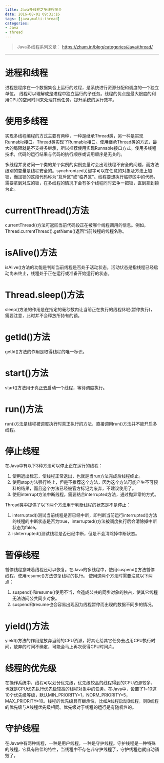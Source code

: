 ```yaml
---
title: Java多线程之多线程简介
date: 2016-08-01 09:31:16
tags: [java,multi-thread]
categories:
- Java
- thread
---
```


> Java多线程系列文章：
> https://zhum.in/blog/categories/Java/thread/

- - -

# 进程和线程
进程是程序在一个数据集合上运行的过程，是系统进行资源分配和调度的一个独立单位。
线程可以理解成是进程中独立运行的子任务。线程的优点是最大限度的利用CPU的空闲时间来处理其他任务，提升系统的运行效率。

# 使用多线程
实现多线程编程的方式主要有两种，一种是继承Thread类，另一种是实现Runnable接口。Thread类实现了Runnable接口。使用继承Thread类的方式，最大的局限就是不支持多继承，所以推荐使用实现Runnable接口方式。使用多线程技术，代码的运行结果与代码的执行顺序或调用顺序是无关的。

多线程并发访问一个类的某个实例的实例变量时会出现线程不安全的问题，而方法级别的变量是线程安全的。synchronized关键字可以在任意的对象及方法上加锁，而加锁的这段代码称为“互斥区”或“临界区”。线程要想执行临界区中的代码，需要拿到对应的锁，在多线程的情况下会有多个线程同时去争一把锁，直到拿到锁为止。

<!-- more -->

# currentThread()方法
currentThread()方法可返回当前代码段正在被哪个线程调用的信息。例如，Thread.currentThread().getName()返回当前线程的线程名称。

# isAlive()方法
isAlive()方法的功能是判断当前线程是否处于活动状态。活动状态是指线程已经启动尚未终止，线程处于正在运行或准备开始运行的状态。

# Thread.sleep()方法
sleep()方法的作用是在指定的毫秒数内让当前正在执行的线程休眠(暂停执行)，需要注意，此时并不会释放所持有的锁。

# getId()方法
getId()方法的作用是取得线程的唯一标识。

# start()方法
start()方法用于真正去启动一个线程，等待调度执行。

# run()方法
run()方法是线程被调度执行时真正执行的方法，直接调用run()方法并不能开启多线程。

# 停止线程
在Java中有以下3种方法可以停止正在运行的线程：

1. 使用退出标志，使线程正常退出，也就是当run方法完成后线程终止。
2. 使用stop方法强行终止，但是不推荐这个方法，因为这个方法可能产生不可预料的结果，而且这个方法已经被官方标记为废弃，不建议使用了。
3. 使用interrupt方法中断线程，需要结合interrupted方法，通过抛异常的方式。

Thread类中提供了以下两个方法用于判断线程的状态是不是停止：
1. interrupted()测试当前线程是否已经中断，即判断当前运行interrupted()方法的线程的中断状态是否为true，interrupted()方法被调度执行后会清除掉中断状态为false。
2. isInterrupted()测试线程是否已经中断，但是不会清除掉中断状态。

# 暂停线程
暂停线程意味着线程还可以恢复。在Java的多线程中，使用suspend()方法暂停线程，使用resume()方法恢复线程的执行。
使用这两个方法时需要注意以下两点：
1. suspend()和resume()使用不当，会造成公共的同步对象的独占，使其它线程无法访问公共同步对象。
2. suspend和resume也会容易出现因为线程暂停而出现的数据不同步的情况。

# yield()方法
yield()方法的作用是放弃当前的CPU资源，将其让给其它任务去占用CPU执行时间，放弃的时间不确定，可能会马上再次获得CPU时间片。

# 线程的优先级
在操作系统中，线程可以划分优先级，优先级较高的线程得到的CPU资源较多，也就是CPU优先执行优先级较高的线程对象中的任务。在Java中，设置了1~10这10个优先级等级，默认MIN_PRIORITY=1，NORM_PRIORITY=5，MAX_PRIORITY=10。线程的优先级具有继承性，比如A线程启动B线程，则B线程的优先级与A线程优先级相同。优先级对于线程的运行是有随机性的。

# 守护线程
在Java中有两种线程，一种是用户线程，一种是守护线程。守护线程是一种特殊的线程，它具有陪伴的特性，当线程中不存在非守护线程了，守护线程也就自动销毁了。
